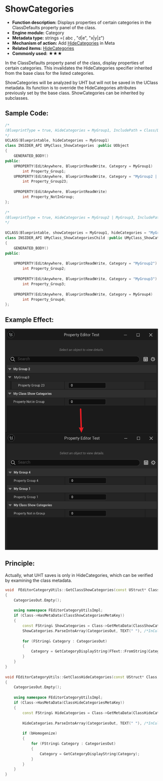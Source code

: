# ShowCategories

- **Function description:** Displays properties of certain categories in the ClassDefaults property panel of the class.
- **Engine module:** Category
- **Metadata type:** strings =( abc , "d|e", "x|y|z")
- **Mechanism of action:** Add [HideCategories](../../../../Meta/DetailsPanel/HideCategories.md) in Meta
- **Related items:** [HideCategories](../HideCategories/HideCategories.md)
- **Commonly used:** ★★★

In the ClassDefaults property panel of the class, display properties of certain categories. This invalidates the HideCategories specifier inherited from the base class for the listed categories.

ShowCategories will be analyzed by UHT but will not be saved in the UClass metadata. Its function is to override the HideCategories attributes previously set by the base class. ShowCategories can be inherited by subclasses.

## Sample Code:

```cpp
/*
(BlueprintType = true, HideCategories = MyGroup1, IncludePath = Class/Display/MyClass_ShowCategories.h, IsBlueprintBase = true, ModuleRelativePath = Class/Display/MyClass_ShowCategories.h)
*/
UCLASS(Blueprintable, hideCategories = MyGroup1)
class INSIDER_API UMyClass_ShowCategories :public UObject
{
	GENERATED_BODY()
public:
	UPROPERTY(EditAnywhere, BlueprintReadWrite, Category = MyGroup1)
		int Property_Group1;
	UPROPERTY(EditAnywhere, BlueprintReadWrite, Category = "MyGroup2 | MyGroup3")
		int Property_Group23;

	UPROPERTY(EditAnywhere, BlueprintReadWrite)
		int Property_NotInGroup;
};

/*
(BlueprintType = true, HideCategories = MyGroup2 | MyGroup3, IncludePath = Class/Display/MyClass_ShowCategories.h, IsBlueprintBase = true, ModuleRelativePath = Class/Display/MyClass_ShowCategories.h)
*/

UCLASS(Blueprintable, showCategories = MyGroup1, hideCategories = "MyGroup2 | MyGroup3")
class INSIDER_API UMyClass_ShowCategoriesChild :public UMyClass_ShowCategories
{
	GENERATED_BODY()
public:

	UPROPERTY(EditAnywhere, BlueprintReadWrite, Category = "MyGroup2")
		int Property_Group2;

	UPROPERTY(EditAnywhere, BlueprintReadWrite, Category = "MyGroup3")
		int Property_Group3;

	UPROPERTY(EditAnywhere, BlueprintReadWrite, Category = MyGroup4)
		int Property_Group4;
};

```

## Example Effect:

![Untitled](./Image/Untitled.png)

## Principle:

Actually, what UHT saves is only in HideCategories, which can be verified by examining the class metadata.

```cpp
void  FEditorCategoryUtils::GetClassShowCategories(const UStruct* Class, TArray<FString>& CategoriesOut)
{
	CategoriesOut.Empty();

	using namespace FEditorCategoryUtilsImpl;
	if (Class->HasMetaData(ClassShowCategoriesMetaKey))
	{
		const FString& ShowCategories = Class->GetMetaData(ClassShowCategoriesMetaKey);
		ShowCategories.ParseIntoArray(CategoriesOut, TEXT(" "), /*InCullEmpty =*/true);

		for (FString& Category : CategoriesOut)
		{
			Category = GetCategoryDisplayString(FText::FromString(Category)).ToString();
		}
	}
}

void FEditorCategoryUtils::GetClassHideCategories(const UStruct* Class, TArray<FString>& CategoriesOut, bool bHomogenize)
{
	CategoriesOut.Empty();

	using namespace FEditorCategoryUtilsImpl;
	if (Class->HasMetaData(ClassHideCategoriesMetaKey))
	{
		const FString& HideCategories = Class->GetMetaData(ClassHideCategoriesMetaKey);

		HideCategories.ParseIntoArray(CategoriesOut, TEXT(" "), /*InCullEmpty =*/true);

		if (bHomogenize)
		{
			for (FString& Category : CategoriesOut)
			{
				Category = GetCategoryDisplayString(Category);
			}
		}
	}
}
```